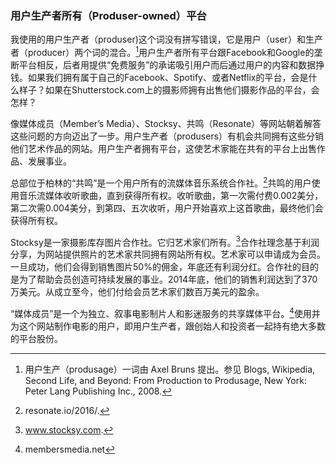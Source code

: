 ### 用户生产者所有（Produser-owned）平台

我使用的用户生产者（produser\)这个词没有拼写错误，它是用户（user）和生产者（producer）两个词的混合。[^1]用户生产者所有平台跟Facebook和Google的垄断平台相反，后者用提供“免费服务”的承诺吸引用户而后通过用户的内容和数据挣钱。如果我们拥有属于自己的Facebook、Spotify、或者Netflix的平台，会是什么样子？如果在Shutterstock.com上的摄影师拥有出售他们摄影作品的平台，会怎样？

像媒体成员（Member’s Media）、Stocksy、共鸣（Resonate）等网站朝着解答这些问题的方向迈出了一步。用户生产者（produsers）有机会共同拥有这些分销他们艺术作品的网站。用户生产者拥有平台，这使艺术家能在共有的平台上出售作品、发展事业。

总部位于柏林的“共鸣”是一个用户所有的流媒体音乐系统合作社。[^2]共鸣的用户使用音乐流媒体收听歌曲，直到获得所有权。收听歌曲，第一次需付费0.002美分，第二次需0.004美分，到第四、五次收听，用户开始喜欢上这首歌曲，最终他们会获得所有权。

Stocksy是一家摄影库存图片合作社。它归艺术家们所有。[^3]合作社理念基于利润分享，为网站提供照片的艺术家共同拥有网站所有权。艺术家可以申请成为会员。一旦成功，他们会得到销售图片50%的佣金，年底还有利润分红。合作社的目的是为了帮助会员创造可持续发展的事业。2014年底，他们的销售利润达到了370万美元。从成立至今，他们付给会员艺术家们数百万美元的盈余。

“媒体成员”是一个为独立、叙事电影制片人和影迷服务的共享媒体平台。[^4]使用并为这个网站制作电影的用户，即用户生产者，跟创始人和投资者一起持有绝大多数的平台股份。

[^1]: 用户生产（produsage）一词由 Axel Bruns 提出。参见 Blogs, Wikipedia, Second Life, and Beyond: From Production to Produsage, New York: Peter Lang Publishing Inc., 2008.

[^2]: resonate.io/2016/.

[^3]: www.stocksy.com.

[^4]: membersmedia.net

